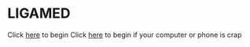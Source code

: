 # LIGAMED

Click [here](https://ligamed.github.io/Ligamed.html) to begin
Click [here](https://ligamed.github.io/Ligamed_nograph.html) to begin if your computer or phone is crap
